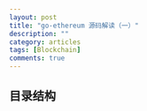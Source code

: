 ```yaml
---
layout: post
title: "go-ethereum 源码解读（一）"
description: ""
category: articles
tags: [Blockchain]
comments: true
---
```



## 目录结构